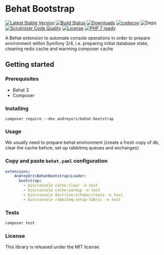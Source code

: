 # Behat Bootstrap

[![Latest Stable Version](https://poser.pugx.org/andreyors/behat-bootstrap/v/stable)](https://packagist.org/packages/andreyors/behat-bootstrap)
[![Build Status](https://travis-ci.org/andreyors/behat-bootstrap.svg?branch=master)](https://travis-ci.org/andreyors/behat-bootstrap)
[![Downloads](https://poser.pugx.org/andreyors/behat-bootstrap/downloads)](https://packagist.org/packages/andreyors/behat-bootstrap)
[![codecov](https://codecov.io/gh/andreyors/behat-bootstrap/branch/master/graph/badge.svg)](https://codecov.io/gh/andreyors/behat-bootstrap)
![Deps](https://img.shields.io/badge/dependencies-up%20to%20date-brightgreen.svg)
[![Scrutinizer Code Quality](https://scrutinizer-ci.com/g/andreyors/behat-bootstrap/badges/quality-score.png?b=master)](https://scrutinizer-ci.com/g/andreyors/behat-bootstrap/?branch=master)
[![License](https://img.shields.io/badge/license-MIT-blue.svg)](https://opensource.org/licenses/MIT)
[![PHP 7 ready](http://php7ready.timesplinter.ch/andreyors/behat-bootstrap/badge.svg)](https://travis-ci.org/andreyors/behat-bootstrap)

A Behat extension to automate console operations in order to prepare environment within Symfony 3/4, i.e. preparing initial database state, cleaning redis cache and warming composer cache

## Getting started

### Prerequisites
 - Behat 3
 - Composer

### Installing
`composer require --dev andreyors/behat-bootstrap`

### Usage
We usually need to prepare behat environment (create a fresh copy of db, clear the cache before, set up rabbitmq queues and exchanges)

### Copy and paste `behat.yaml` configuration
```yaml
extensions:
    AndreyOrs\BehatBootstrap\Loader:
      bootstrap:
        - bin/console cache:clear -e test
        - bin/console cache:warmup -e test         
        - bin/console doctrine:schema:create -e test
        - bin/console rabbitmq:setup-fabric -e test        
```

### Tests
```sh
composer test
```

### License
This library is released under the MIT license.
